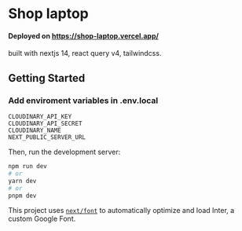 
# Shop laptop
#### Deployed on https://shop-laptop.vercel.app/

built with nextjs 14, react query v4, tailwindcss.

## Getting Started

### Add enviroment variables in .env.local

```
CLOUDINARY_API_KEY
CLOUDINARY_API_SECRET
CLOUDINARY_NAME
NEXT_PUBLIC_SERVER_URL
```

Then, run the development server:

```bash
npm run dev
# or
yarn dev
# or
pnpm dev
```

This project uses [`next/font`](https://nextjs.org/docs/basic-features/font-optimization) to automatically optimize and load Inter, a custom Google Font.